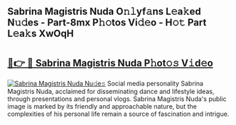 ## Sabrina Magistris Nuda O𝚗𝚕yf𝚊ns L𝚎a𝚔ed N𝚞𝚍es - Part-8mx P𝚑𝚘tos Vi𝚍𝚎o - H𝚘𝚝 Part L𝚎a𝚔s XwOqH

# <h2><a href="http://kfeajz.oniu.top/?m=Sabrina+Magistris+Nuda">🔗👉 🔴 Sabrina Magistris Nuda P𝚑ot𝚘𝚜 V𝚒d𝚎o</a></h2>

[![Sabrina Magistris Nuda Nu𝚍e𝚜](https://i.imgur.com/0qMVB7G.gif)](http://kfeajz.oniu.top/?m=Sabrina+Magistris+Nuda)
Social media personality Sabrina Magistris Nuda, acclaimed for disseminating dance and lifestyle ideas, through presentations and personal vlogs. Sabrina Magistris Nuda's public image is marked by its friendly and approachable nature, but the complexities of his personal life remain a source of fascination and intrigue.  
